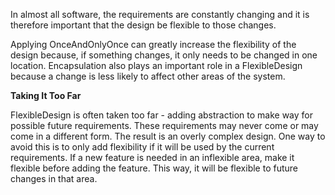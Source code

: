 

In almost all software, the requirements are constantly changing and it is therefore important that the design be flexible to those changes.

Applying OnceAndOnlyOnce can greatly increase the flexibility of the design because, if something changes, it only needs to be changed in one location. Encapsulation also plays an important role in a FlexibleDesign because a change is less likely to affect other areas of the system.


**Taking It Too Far**

FlexibleDesign is often taken too far - adding abstraction to make way for possible future requirements. These requirements may never come or may come in a different form. The result is an overly complex design. One way to avoid this is to only add flexibility if it will be used by the current requirements. If a new feature is needed in an inflexible area, make it flexible before adding the feature. This way, it will be flexible to future changes in that area.
